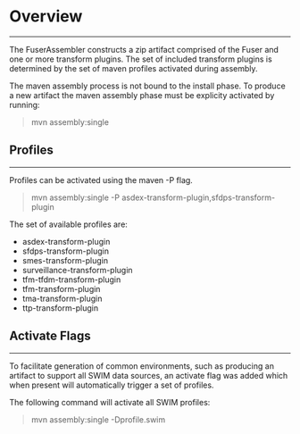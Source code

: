 # Overview
---

The FuserAssembler constructs a zip artifact comprised of the Fuser and one or 
more transform plugins.  The set of included transform plugins is determined 
by the set of maven profiles activated during assembly.

The maven assembly process is not bound to the install phase.  To produce a new 
artifact the maven assembly phase must be explicity activated by running:

>mvn assembly:single

## Profiles
---

Profiles can be activated using the maven -P flag.

>mvn assembly:single -P asdex-transform-plugin,sfdps-transform-plugin

The set of available profiles are:

 - asdex-transform-plugin
 - sfdps-transform-plugin
 - smes-transform-plugin
 - surveillance-transform-plugin
 - tfm-tfdm-transform-plugin
 - tfm-transform-plugin
 - tma-transform-plugin
 - ttp-transform-plugin
   
## Activate Flags
---
 
To facilitate generation of common environments, such as producing an artifact 
to support all SWIM data sources, an activate flag was added which when present 
will automatically trigger a set of profiles.

The following command will activate all SWIM profiles:

> mvn assembly:single -Dprofile.swim
 